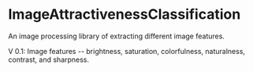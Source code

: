 ImageAttractivenessClassification
=================================
An image processing library of extracting different image features.

V 0.1:
Image features -- brightness, saturation, colorfulness, naturalness, contrast, and sharpness.
